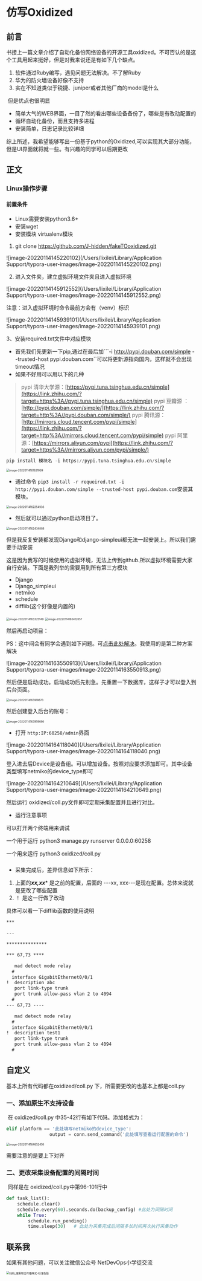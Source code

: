 

# 仿写Oxidized

## 前言

​	书接上一篇文章介绍了自动化备份网络设备的开源工具oxidized。不可否认的是这个工具用起来挺好，但是对我来说还是有如下几个缺点。

1. 软件通过Ruby编写，遇见问题无法解决。不了解Ruby
2. 华为的防火墙设备好像不支持
3. 实在不知道类似于锐捷、juniper或者其他厂商的model是什么

​	但是优点也很明显

* 简单大气的WEB界面，一目了然的看出哪些设备备份了，哪些是有改动配置的
* 循环自动化备份，而且支持多进程
* 安装简单，日志记录比较详细

综上所述，我希望能够写出一份基于python的Oxidized,可以实现其大部分功能，但是UI界面就将就一些。有兴趣的同学可以后期更改

## 正文

###  Linux操作步骤

#### 前置条件 

* Linux需要安装python3.6+
* 安装wget
* 安装模块 virtualenv模块

1. git clone https://github.com/J-hidden/fakeTOoxidized.git

![image-20220114145220102](/Users/lixilei/Library/Application Support/typora-user-images/image-20220114145220102.png)

2. 进入文件夹，建立虚拟环境文件夹且进入虚拟环境

![image-20220114145912552](/Users/lixilei/Library/Application Support/typora-user-images/image-20220114145912552.png)

注意：进入虚拟环境时命令最前方会有（venv）标识

![image-20220114145939101](/Users/lixilei/Library/Application Support/typora-user-images/image-20220114145939101.png)

3、安装required.txt文件中对应模块

* 首先我们先更新一下pip,通过在最后加```-i http://pypi.douban.com/simple --trusted-host pypi.douban.com``可以将更新源指向国内，这样就不会出现timeout情况
* 如果不好用可以用以下的几种

> pypi 清华大学源：[https://pypi.tuna.tsinghua.edu.cn/simple](https://link.zhihu.com/?target=https%3A//pypi.tuna.tsinghua.edu.cn/simple)
> pypi 豆瓣源 ：[http://pypi.douban.com/simple/](https://link.zhihu.com/?target=http%3A//pypi.douban.com/simple/)
> pypi 腾讯源：[http://mirrors.cloud.tencent.com/pypi/simple](https://link.zhihu.com/?target=http%3A//mirrors.cloud.tencent.com/pypi/simple)
> pypi 阿里源：[https://mirrors.aliyun.com/pypi](https://link.zhihu.com/?target=https%3A//mirrors.aliyun.com/pypi/simple/)

```python
pip install 模块名 -i https://pypi.tuna.tsinghua.edu.cn/simple
```

<img src="/Users/lixilei/Library/Application Support/typora-user-images/image-20220114161821969.png" alt="image-20220114161821969" style="zoom:50%;" />

* 通过命令  ```pip3 install -r requeired.txt -i http://pypi.douban.com/simple --trusted-host pypi.douban.com```安装其模块。

<img src="/Users/lixilei/Library/Application Support/typora-user-images/image-20220114162254936.png" alt="image-20220114162254936" style="zoom:50%;" />

* 然后就可以通过python启动项目了。

<img src="/Users/lixilei/Library/Application Support/typora-user-images/image-20220114162434888.png" alt="image-20220114162434888" style="zoom:50%;" />

但是我反复安装都发现Django和django-simpleui都无法一起安装上。所以我们需要手动安装

这是因为我写的时候使用的虚拟环境，无法上传到github.所以虚拟环境需要大家自行安装。下面是我列举的需要用到所有第三方模块

* Django
* Django_simpleui
* netmiko
* schedule
* difflib(这个好像是内置的)

<img src="/Users/lixilei/Library/Application Support/typora-user-images/image-20220114163325149.png" alt="image-20220114163325149" style="zoom:50%;" />

<img src="/Users/lixilei/Library/Application Support/typora-user-images/image-20220114163412857.png" alt="image-20220114163412857" style="zoom:50%;" />

然后再启动项目：

PS：这中间会有同学会遇到如下问题。可[点击此处解决](https://blog.csdn.net/weixin_42167759/article/details/90648225)。我使用的是第二种方案解决

![image-20220114163550913](/Users/lixilei/Library/Application Support/typora-user-images/image-20220114163550913.png)

然后便是启动成功。启动成功后先别急。先重置一下数据库，这样子才可以登入到后台页面。

<img src="/Users/lixilei/Library/Application Support/typora-user-images/image-20220114163919673.png" alt="image-20220114163919673" style="zoom:50%;" />

然后创建登入后台的账号：

<img src="/Users/lixilei/Library/Application Support/typora-user-images/image-20220114163959686.png" alt="image-20220114163959686" style="zoom:50%;" />

* 打开 ``http:IP:60258/admin``界面

![image-20220114164118040](/Users/lixilei/Library/Application Support/typora-user-images/image-20220114164118040.png)

登入进去后Device是设备组。可以增加设备。按照对应要求添加即可。其中设备类型填写netmiko的device_type即可

![image-20220114164210649](/Users/lixilei/Library/Application Support/typora-user-images/image-20220114164210649.png)

然后运行 oxidized/coll.py文件即可定期采集配置并且进行对比。

* 运行注意事项

 可以打开两个终端用来调试

一个用于运行 python3 manage.py runserver 0.0.0.0:60258

一个用来运行  python3 oxidized/coll.py

### 

* 采集完成后，差异信息如下所示：

1. 上面的***xx,xx**** 是之前的配置，后面的 ---xx, xxx---是现在配置。总体来说就是更改了哪些配置
2. ！ 是这一行做了改动

具体可以看一下difflib函数的使用说明

```tex
*** 

--- 

***************

*** 67,73 ****

   mad detect mode relay
  #
  interface GigabitEthernet0/0/1
!  description abc
   port link-type trunk
   port trunk allow-pass vlan 2 to 4094
  #
--- 67,73 ----

   mad detect mode relay
  #
  interface GigabitEthernet0/0/1
!  description test1
   port link-type trunk
   port trunk allow-pass vlan 2 to 4094
  #
```

## 自定义

基本上所有代码都在oxidized/coll.py 下，所需要更改的也基本上都是coll.py

###  一、添加原生不支持设备

​	在  oxidized/coll.py 中35-42行有如下代码。添加格式为：

```python
elif platform == '此处填写netmiko的device_type':
                output = conn.send_command('此处填写查看运行配置的命令')
```

<img src="/Users/lixilei/Library/Application Support/typora-user-images/image-20220114164652458.png" alt="image-20220114164652458" style="zoom:50%;" />

需要注意的是要上下对齐

### 二、更改采集设备配置的间隔时间

​	同样是在 oxidized/coll.py中第96-101行中

```python
def task_list():
    schedule.clear()
    schedule.every(60).seconds.do(backup_config) #此处为间隔时间
    while True:
        schedule.run_pending()
        time.sleep(30)   # 此处为采集完成后间隔多长时间再次执行采集动作
```





## 联系我

如果有其他问题，可以关注微信公众号 NetDevOps小学徒交流

<img src="/Users/lixilei/Documents/搜一搜公众号推广物料图片-png/扫码_搜索联合传播样式-标准色版.png" alt="扫码_搜索联合传播样式-标准色版" style="zoom:50%;" />
